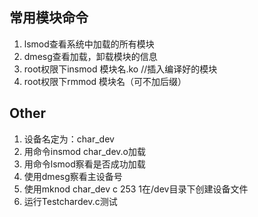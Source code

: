 ## 常用模块命令 ##
1.  lsmod查看系统中加载的所有模块
2.  dmesg查看加载，卸载模块的信息
3.  root权限下insmod 模块名.ko //插入编译好的模块
4.  root权限下rmmod 模块名（可不加后缀）

## Other ##
1.  设备名定为：char_dev
2.  用命令insmod char_dev.o加载
3.  用命令lsmod察看是否成功加载
4.  使用dmesg察看主设备号
5.  使用mknod char_dev c 253 1在/dev目录下创建设备文件
6.  运行Testchardev.c测试
